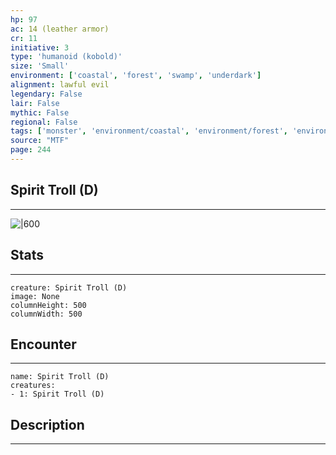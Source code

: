 ```yaml
---
hp: 97
ac: 14 (leather armor)
cr: 11
initiative: 3
type: 'humanoid (kobold)'    
size: 'Small'
environment: ['coastal', 'forest', 'swamp', 'underdark']
alignment: lawful evil
legendary: False
lair: False
mythic: False
regional: False
tags: ['monster', 'environment/coastal', 'environment/forest', 'environment/swamp', 'environment/underdark']
source: "MTF"
page: 244
---
```


## Spirit Troll (D)
---

![|600](D:/Program%20Files/5e.tools/img/bestiary/MTF/Spirit%20Troll.jpg)

## Stats
---

```statblock
creature: Spirit Troll (D)
image: None
columnHeight: 500
columnWidth: 500
```

## Encounter
---

```encounter-table
name: Spirit Troll (D)
creatures:
- 1: Spirit Troll (D)
```

## Description
---




